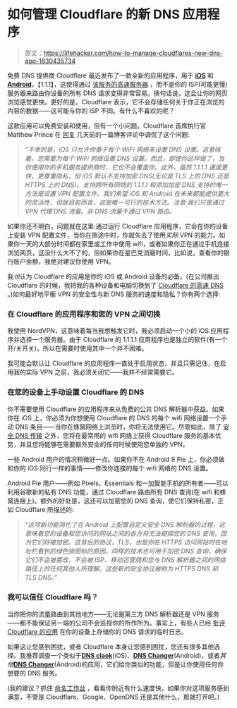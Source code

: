 # 如何管理 Cloudflare 的新 DNS 应用程序

> 原文：<https://lifehacker.com/how-to-manage-cloudflares-new-dns-app-1830435734>



免费 DNS 提供商 Cloudflare 最近发布了一款全新的应用程序，用于 [**iOS**](https://itunes.apple.com/us/app/1-1-1-1-faster-internet/id1423538627?mt=8) 和[**Android**](https://play.google.com/store/apps/details?id=com.cloudflare.onedotonedotonedotone&hl=en_US)，【1.1.1】，这使得通过 [该服务的高速服务器](https://www.cloudflare.com/learning/dns/what-is-1.1.1.1/) ，而不是你的 ISP(可能更慢)服务器来路由你设备的所有 DNS 请求变得非常容易。换句话说，这会让你的网页浏览感觉更快。更好的是，Cloudflare 表示，它不会存储任何关于你正在浏览的内容的数据——这可能与你的 ISP 不同。有什么不喜欢的呢？



这款应用可以免费安装和使用，但有一个小问题。Cloudflare 首席执行官 Matthew Prince 在 [回复](https://blog.cloudflare.com/1-thing-you-can-do-to-make-your-internet-safer-and-faster/#comment-4190526220) 几天前的一篇博客评论中调侃了这个问题:

> *“不幸的是，iOS 只允许你基于每个 WiFi 网络来设置 DNS 设置。这意味着，您需要为每个 WiFi 网络设置 DNS 设置。而且，即使你这样做了，当你使用你的手机服务提供商时，它也不会覆盖你。此外，虽然 1.1.1.1 速度更快，更尊重隐私，但 iOS 默认不支持加密 DNS(无论是 TLS 上的 DNS 还是 HTTPS 上的 DNS)。支持跨所有网络的 1.1.1.1 *和*添加加密 DNS 支持的唯一方法是设置 VPN 配置文件。我们希望 iOS 和 Android 在未来都能提供更大的灵活性，但就目前而言，这是唯一可行的技术方法。注意:我们只是通过 VPN 代理 DNS 流量。非 DNS 流量不通过 VPN 路由。*

如果你还不明白，问题就在这里:通过运行 Cloudflare 应用程序，它会在你的设备上安装 VPN 配置文件，当你在旅途中时，你就失去了使用*实际* VPN 的能力。如果你一天的大部分时间都在家里或工作中使用 wifi，或者如果你正在通过手机连接浏览网页，这没什么大不了的，但如果你在星巴克消磨时间，比如说，查看你的银行账户余额，我绝对建议你使用 VPN。

我*也*认为 Cloudflare 的应用是你的 iOS 或 Android 设备的必备。(在公司推出 Cloudflare 的时候，我把我的各种设备和电脑切换到了 [Cloudflare 的高速 DNS](https://lifehacker.com/how-to-browse-faster-and-more-securely-with-cloudflar-1824256064) 。)如何最好地平衡 VPN 的安全性与新 DNS 服务的速度和隐私？你有两个选择:

### 在 Cloudflare 的应用程序和您的 VPN 之间切换

我使用 NordVPN，这意味着每当我想触发它时，我必须启动一个小的 iOS 应用程序并选择一个服务器。由于 Cloudflare 的 1.1.1.1 应用程序也是独立的软件(有一个开/关开关)，所以在需要时使用其中一个并不困难。

我可能会默认让 Cloudflare 的应用程序一直处于启用状态，并且只需记住，在启用我的实际 VPN 之前，我必须关闭它——我并不经常需要它。

### 在您的设备上手动设置 Cloudflare 的 DNS

你不需要使用 Cloudflare 的应用程序来从免费的公共 DNS 解析器中获益。如果你在 iOS 上，你必须为你想使用 Cloudflare 的 DNS 的每个 wifi 网络设置一个手动 DNS 条目——当你在蜂窝网络上浏览时，你将无法使用它。尽管如此，除了 [安全 DNS 传输](https://www.cloudflare.com/ssl/encrypted-sni/) 之外，您将在最常用的 wifi 网络上获得 Cloudflare 服务的基本优势，并且您将能够在需要额外安全的任何时候使用您单独的 VPN。

一些 Android 用户的情况稍微好一点。如果你不在 Android 9 Pie 上，你必须做和你的 iOS 同行一样的事情——修改你连接的每个 wifi 网络的 DNS 设置。

Android Pie 用户——例如 Pixels、Essentials 和一加智能手机的所有者——可以利用谷歌新的私有 DNS 功能，通过 Cloudflare 路由所有 DNS 查询(在 wifi 和蜂窝连接上)。额外的好处是，这还可以加密您的 DNS 查询，使它们保持私密，正如 Cloudflare 所描述的:

> *“这项新功能简化了在 Android 上配置自定义安全 DNS 解析器的过程，这意味着您的设备和您访问的网站之间的各方将无法窥探您的 DNS 查询，因为它们将被加密。这背后的协议，TLS，也是你在 HTTPS 访问网站时在地址栏看到的绿色锁图标的原因。同样的技术也可用于加密 DNS 查询，确保它们不会被篡改，不会被 ISP、移动运营商和您与 DNS 解析器之间的网络路径上的任何其他人所理解。这些新的安全协议被称为 HTTPS DNS 和 TLS DNS。”*

### 我可以信任 Cloudflare 吗？

当你把你的流量路由到其他地方——无论是第三方 DNS 解析器还是 VPN 服务——都不能保证另一端的公司不会监视你的所作所为。事实上，有些人已经 [批评 Cloudflare 的应用](https://www.reddit.com/r/privacy/comments/9wmjey/cloudflares_mobile_application_1111_faster_safer/) 在你的设备上存储你的 DNS 请求的临时日志。

如果这让您感到困扰，或者 Cloudflare 本身让您感到困扰，您还有很多其他选择。我推荐调查一个类似于[**DNS claok**](https://itunes.apple.com/us/app/dnscloak-dnscrypt-doh-client/id1330471557?mt=8)(iOS)、[**DNS Changer**](https://play.google.com/store/apps/details?id=com.burakgon.dnschanger)(Android)，或者*其他*[**DNS Changer**](https://play.google.com/store/apps/details?id=com.frostnerd.dnschanger)(Android)的应用，它们给你类似的功能，但是让你使用任何你想要的 DNS 服务。

(我的建议？抓住 [命名工作台](https://code.google.com/archive/p/namebench/downloads) ，看看你附近有什么速度快。如果你对这项服务感到满意，不管是 Cloudflare、Google、OpenDNS 还是其他什么，那就打开吧。)